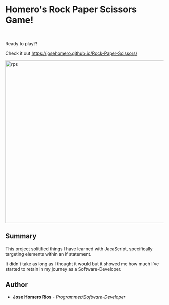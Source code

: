 # Homero's Rock Paper Scissors Game!

<br>

Ready to play?!

Check it out https://josehomero.github.io/Rock-Paper-Scissors/

<img width="516" alt="rps" src="https://user-images.githubusercontent.com/58618050/81463267-22d3f380-916d-11ea-8cc7-6063a709087a.PNG">

## Summary

This project solitified things I have learned with JacaScript, specifically targeting elements within an if statement. 

It didn't take as long as I thought it would but it showed me how much I've started to retain in my journey as a Software-Developer.

## Author

* **Jose Homero Rios** - *Programmer/Software-Developer*